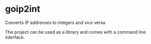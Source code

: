 # goip2int
Converts IP addresses to integers and vice versa

The project can be used as a library and comes with a command line interface.
